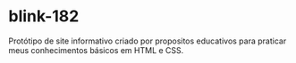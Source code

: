 # blink-182

Protótipo de site informativo criado por propositos educativos para praticar meus conhecimentos básicos em HTML e CSS.
